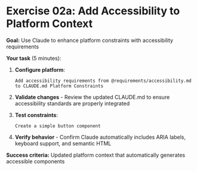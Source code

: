 # Exercise 02a: Add Accessibility to Platform Context

**Goal:** Use Claude to enhance platform constraints with accessibility requirements

**Your task** (5 minutes):

1. **Configure platform**:

   ```
   Add accessibility requirements from @requirements/accessibility.md to CLAUDE.md Platform Constraints
   ```

2. **Validate changes** - Review the updated CLAUDE.md to ensure accessibility standards are properly integrated

3. **Test constraints**:

   ```
   Create a simple button component
   ```

4. **Verify behavior** - Confirm Claude automatically includes ARIA labels, keyboard support, and semantic HTML

**Success criteria:** Updated platform context that automatically generates accessible components
